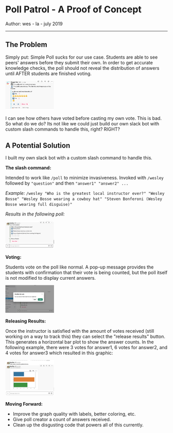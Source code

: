 # Poll Patrol - A Proof of Concept
Author: wes - la - july 2019
___

## The Problem
Simply put: Simple Poll sucks for our use case. Students are able to see peers' answers before they submit their own. In order to get accurate knowledge checks, the poll should not reveal the distribution of answers until AFTER students are finished voting.

<img src="assets/sp_bad.png" style="max-width:30%">  

I can see how others have voted before casting my own vote. This is bad. So what do we do? Its not like we could just build our own slack bot with custom slash commands to handle this, right? RIGHT?
<br>

## A Potential Solution

I built my own slack bot with a custom slash command to handle this.

**The slash command:**  

Intended to work like `/poll` to minimize invasiveness. Invoked with `/wesley` followed by `"question"` and then `"answer1" "answer2" ...` 

*Example:* `/wesley "Who is the greatest local instructor ever?" "Wesley Bosse" "Wesley Bosse wearing a cowboy hat" "Steven Bonferoni (Wesley Bosse wearing full disguise)"`

*Results in the following poll:*

<img src="assets/sample_poll.png" style="max-width:30%"> 
<br>  

**Voting:**

Students vote on the poll like normal. A pop-up message provides the students with confirmation that their vote is being counted, but the poll itself is not modified to display current answers. 

<img src="assets/confirm_vote.png" style="max-width:30%"> 
<br>

**Releasing Results:**

Once the instructor is satisfied with the amount of votes received (still working on a way to track this) they can select the "release results" button. This generates a horizontal bar plot to show the answer counts. In the following example, there were 3 votes for answer1, 6 votes for answer2, and 4 votes for answer3 which resulted in this graphic:

<img src="assets/results.png" style="max-width:30%"> 
<br>

**Moving Forward:**
- Improve the graph quality with labels, better coloring, etc.
- Give poll creator a count of answers received.
- Clean up the disgusting code that powers all of this currently. 